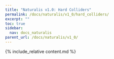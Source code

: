 ```yaml
---
title: "Naturalis v1.0: Hard Colliders"
permalink: /docs/naturalis/v1_0/hard_colliders/
excerpt: ""
toc: true
sidebar:
  nav: docs_naturalis
parent_url: /docs/naturalis/v1_0/
---
```


{% include_relative content.md %}
